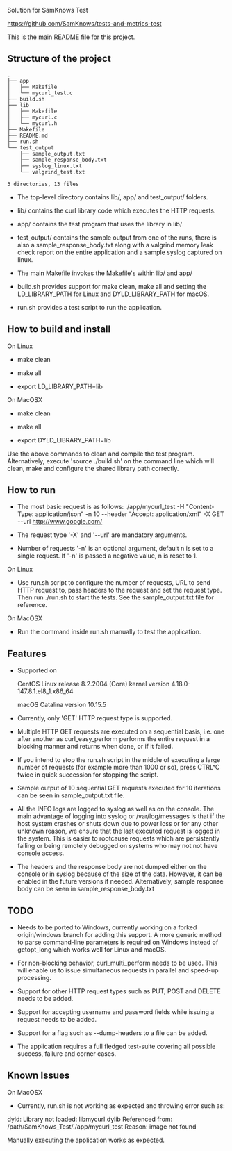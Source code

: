 Solution for SamKnows Test

https://github.com/SamKnows/tests-and-metrics-test

This is the main README file for this project.

Structure of the project
------------------------
	.
	├── app
	│   ├── Makefile
	│   └── mycurl_test.c
	├── build.sh
	├── lib
	│   ├── Makefile
	│   ├── mycurl.c
	│   └── mycurl.h
	├── Makefile
	├── README.md
	├── run.sh
	└── test_output
	    ├── sample_output.txt
	    ├── sample_response_body.txt
	    ├── syslog_linux.txt
	    └── valgrind_test.txt

	3 directories, 13 files

- The top-level directory contains lib/, app/ and test_output/ folders.

- lib/ contains the curl library code which executes the HTTP requests.

- app/ contains the test program that uses the library in lib/

- test_output/ contains the sample output from one of the runs, there is
also a sample_response_body.txt along with a valgrind memory leak check
report on the entire application and a sample syslog captured on linux.

- The main Makefile invokes the Makefile's within lib/ and app/

- build.sh provides support for make clean, make all and setting the
LD_LIBRARY_PATH for Linux and DYLD_LIBRARY_PATH for macOS.

- run.sh provides a test script to run the application.

How to build and install
------------------------

On Linux

- make clean

- make all

- export LD_LIBRARY_PATH=lib

On MacOSX

- make clean

- make all

- export DYLD_LIBRARY_PATH=lib

Use the above commands to clean and compile the test program.
Alternatively, execute 'source ./build.sh' on the command line which will
clean, make and configure the shared library path correctly.

How to run
----------

- The most basic request is as follows:
	./app/mycurl_test  -H "Content-Type: application/json" -n 10 --header "Accept: application/xml"  -X GET --url http://www.google.com/

- The request type '-X' and '--url' are mandatory arguments.

- Number of requests '-n' is an optional argument, default n is set to a
single request. If '-n' is passed a negative value, n is reset to 1.

On Linux

- Use run.sh script to configure the number of requests, URL to send HTTP
request to, pass headers to the request and set the request type.
Then run ./run.sh to start the tests. See the sample_output.txt file
for reference.

On MacOSX

- Run the command inside run.sh manually to test the application.

Features
--------

- Supported on

	CentOS Linux release 8.2.2004 (Core) kernel version 4.18.0-147.8.1.el8_1.x86_64

	macOS Catalina version 10.15.5

- Currently, only 'GET' HTTP request type is supported.

- Multiple HTTP GET requests are executed on a sequential basis, i.e. one
after another as curl_easy_perform performs the entire request in a
blocking manner and returns when done, or if it failed.

- If you intend to stop the run.sh script in the middle of executing a large
number of requests (for example more than 1000 or so), press CTRL^C twice
in quick succession for stopping the script.

- Sample output of 10 sequential GET requests executed for 10 iterations can
be seen in sample_output.txt file.

- All the INFO logs are logged to syslog as well as on the console. The main
advantage of logging into syslog or /var/log/messages is that if the host
system crashes or shuts down due to power loss or for any other unknown
reason, we ensure that the last executed request is logged in the system.
This is easier to rootcause requests which are persistently failing or
being remotely debugged on systems who may not not have console access.

- The headers and the response body are not dumped either on the console or
in syslog because of the size of the data. However, it can be enabled in
the future versions if needed. Alternatively, sample response body can be
seen in sample_response_body.txt

TODO
----

- Needs to be ported to Windows, currently working on a forked origin/windows
branch for adding this support. A more generic method to parse command-line
parameters is required on Windows instead of getopt_long which works well
for Linux and macOS.

- For non-blocking behavior, curl_multi_perform needs to be used. This will
enable us to issue simultaneous requests in parallel and speed-up processing.

- Support for other HTTP request types such as PUT, POST and DELETE needs to
be added.

- Support for accepting username and password fields while issuing a request
needs to be added.

- Support for a flag such as --dump-headers to a file can be added.

- The application requires a full fledged test-suite covering all possible
success, failure and corner cases.

Known Issues
------------

On MacOSX

- Currently, run.sh is not working as expected and throwing error such as:

dyld: Library not loaded: libmycurl.dylib
Referenced from: /path/SamKnows_Test/./app/mycurl_test
Reason: image not found

Manually executing the application works as expected.
